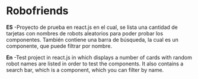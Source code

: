 # Robofriends

**ES**
-Proyecto de prueba en react.js en el cual, se lista una cantidad de tarjetas con nombres de robots aleatorios para poder probar los componentes.
También contiene una barra de búsqueda, la cual es un componente, que puede filtrar por nombre.

**En**
-Test project in react.js in which displays a number of cards with random robot names are listed in order to test the components.
It also contains a search bar, which is a component, which you can filter by name.
